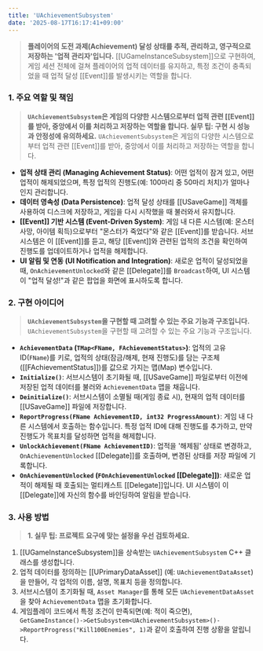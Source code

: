 ```yaml
---
title: 'UAchievementSubsystem'
date: '2025-08-17T16:17:41+09:00'
---
```

> **플레이어의 도전 과제(Achievement) 달성 상태를 추적, 관리하고, 영구적으로 저장하는 '업적 관리자'입니다.** [[UGameInstanceSubsystem]]으로 구현하여, 게임 세션 전체에 걸쳐 플레이어의 업적 데이터를 유지하고, 특정 조건이 충족되었을 때 업적 달성 [[Event]]를 발생시키는 역할을 합니다.

### **1. 주요 역할 및 책임**
> **`UAchievementSubsystem`은 게임의 다양한 시스템으로부터 업적 관련 [[Event]]를 받아, 중앙에서 이를 처리하고 저장하는 역할을 합니다. 실무 팁: 구현 시 성능과 안정성에 유의하세요.**
`UAchievementSubsystem`은 게임의 다양한 시스템으로부터 업적 관련 [[Event]]를 받아, 중앙에서 이를 처리하고 저장하는 역할을 합니다.
* **업적 상태 관리 (Managing Achievement Status)**:
	어떤 업적이 잠겨 있고, 어떤 업적이 해제되었으며, 특정 업적의 진행도(예: 100마리 중 50마리 처치)가 얼마나인지 관리합니다.
* **데이터 영속성 (Data Persistence)**:
	업적 달성 상태를 [[USaveGame]] 객체를 사용하여 디스크에 저장하고, 게임을 다시 시작했을 때 불러와서 유지합니다.
* **[[Event]] 기반 시스템 (Event-Driven System)**:
	게임 내 다른 시스템(예: 몬스터 사망, 아이템 획득)으로부터 "몬스터가 죽었다"와 같은 [[Event]]를 받습니다. 서브시스템은 이 [[Event]]를 듣고, 해당 [[Event]]와 관련된 업적의 조건을 확인하여 진행도를 업데이트하거나 업적을 해제합니다.
* **UI 알림 및 연동 (UI Notification and Integration)**:
	새로운 업적이 달성되었을 때, `OnAchievementUnlocked`와 같은 [[Delegate]]를 `Broadcast`하여, UI 시스템이 "업적 달성!"과 같은 팝업을 화면에 표시하도록 합니다.

### **2. 구현 아이디어**
> **`UAchievementSubsystem`을 구현할 때 고려할 수 있는 주요 기능과 구조입니다.**
`UAchievementSubsystem`을 구현할 때 고려할 수 있는 주요 기능과 구조입니다.
* **`AchievementData` (`TMap<FName, FAchievementStatus>`)**:
	업적의 고유 ID(`FName`)를 키로, 업적의 상태(잠금/해제, 현재 진행도)를 담는 구조체([[FAchievementStatus]])를 값으로 가지는 맵(Map) 변수입니다.
* **`Initialize()`**:
	서브시스템이 초기화될 때, [[USaveGame]] 파일로부터 이전에 저장된 업적 데이터를 불러와 `AchievementData` 맵을 채웁니다.
* **`Deinitialize()`**:
	서브시스템이 소멸될 때(게임 종료 시), 현재의 업적 데이터를 [[USaveGame]] 파일에 저장합니다.
* **`ReportProgress(FName AchievementID, int32 ProgressAmount)`**:
	게임 내 다른 시스템에서 호출하는 함수입니다. 특정 업적 ID에 대해 진행도를 추가하고, 만약 진행도가 목표치를 달성하면 업적을 해제합니다.
* **`UnlockAchievement(FName AchievementID)`**:
	업적을 '해제됨' 상태로 변경하고, `OnAchievementUnlocked` [[Delegate]]를 호출하며, 변경된 상태를 저장 파일에 기록합니다.
* **`OnAchievementUnlocked` (`FOnAchievementUnlocked` [[Delegate]])**:
	새로운 업적이 해제될 때 호출되는 멀티캐스트 [[Delegate]]입니다. UI 시스템이 이 [[Delegate]]에 자신의 함수를 바인딩하여 알림을 받습니다.

### **3. 사용 방법**
> **1. 실무 팁: 프로젝트 요구에 맞는 설정을 우선 검토하세요.**
1.  [[UGameInstanceSubsystem]]을 상속받는 `UAchievementSubsystem` C++ 클래스를 생성합니다.
2.  업적 데이터를 정의하는 [[UPrimaryDataAsset]] (예:
	`UAchievementDataAsset`)을 만들어, 각 업적의 이름, 설명, 목표치 등을 정의합니다.
3.  서브시스템이 초기화될 때, `Asset Manager`를 통해 모든 `UAchievementDataAsset`을 찾아 `AchievementData` 맵을 초기화합니다.
4.  게임플레이 코드에서 특정 조건이 만족되면(예:
	적이 죽으면), `GetGameInstance()->GetSubsystem<UAchievementSubsystem>()->ReportProgress("Kill100Enemies", 1)`과 같이 호출하여 진행 상황을 알립니다.
